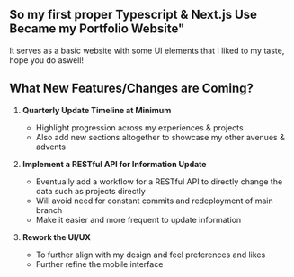 ## So my first proper Typescript & Next.js Use Became my Portfolio Website"
It serves as a basic website with some UI elements that I liked to my taste, hope you do aswell!

## What New Features/Changes are Coming?

1. **Quarterly Update Timeline at Minimum**
   - Highlight progression across my experiences & projects
   - Also add new sections altogether to showcase my other avenues & advents
  
2. **Implement a RESTful API for Information Update**
   - Eventually add a workflow for a RESTful API to directly change the data such as projects directly
   - Will avoid need for constant commits and redeployment of main branch
   - Make it easier and more frequent to update information
  
3. **Rework the UI/UX**
   - To further align with my design and feel preferences and likes
   - Further refine the mobile interface

